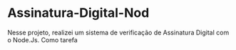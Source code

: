 # Assinatura-Digital-Nod
Nesse projeto, realizei um sistema de verificação de Assinatura Digital com o Node.Js. Como tarefa
